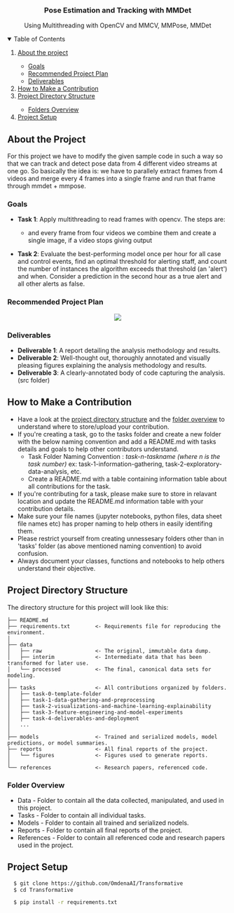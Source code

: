 <br/>
<p align="center">
    <a href="https://www.linkedin.com/in/kazi-saiful-islam-shawon-66116b160/" class="social-icon si-rounded si-small si-linkedin">
        <i class="icon-linkedin"></i>
    </a>
    <h3 align="center">​Pose Estimation and Tracking with MMDet</h3>
    <p align="center">
        Using Multithreading with OpenCV and MMCV, MMPose, MMDet
        <br/>
    </p>
</p>

<!-- TABLE OF CONTENTS -->
<details open="open">
    <summary>Table of Contents</summary>
    <ol>
        <li><a href="#about-the-project">About the project</a></li>
        <ul>
            <li><a href="#goals">Goals</a></li>
            <li><a href="#recommended-project-plan">Recommended Project Plan</a></li>
            <li><a href="#deliverables">Deliverables</a></li>
        </ul>
        <li><a href="#Steps to start solving">How to Make a Contribution</a></li>
        <li><a href="#project-directory-structure">Project Directory Structure</a></li>
        <ul>
            <li><a href="#folders-overview">Folders Overview</a></li>
        </ul>
        <li><a href="#project-setup">Project Setup</a></li>
    </ol>
</details>

## About the Project
For this project we have to modify the given sample code in such a way so that we can track and detect pose data from 4 different video streams at one go. So basically the idea is: we have to parallely extract frames from 4 videos and merge every 4 frames into a single frame and run that frame through mmdet + mmpose.

### Goals
- **Task 1**: Apply multithreading to read frames with opencv. The steps are:
   - and every frame from four videos we combine them and create a single image, if a video stops giving output 

- **Task 2**: Evaluate the best-performing model once per hour for all case and control events, find an optimal threshold for alerting staff, and count the number of instances the algorithm exceeds that threshold (an 'alert') and when. Consider a prediction in the second hour as a true alert and all other alerts as false.

### Recommended Project Plan

<center>
    <img src="https://i.ibb.co/LdZGCCy/Screenshot-from-2021-09-14-10-39-46.png"></img>
</center>

### Deliverables
- **Deliverable 1**: A report detailing the analysis methodology and results.
- **Deliverable 2**: Well-thought out, thoroughly annotated and visually pleasing figures explaining the analysis methodology and results.
- **Deliverable 3**: A clearly-annotated body of code capturing the analysis. (src folder) 

## How to Make a Contribution
- Have a look at the [project directory structure](#project-directory-structure) and the [folder overview](#folder-overview) to understand where to store/upload your contribution.
- If you're creating a task, go to the tasks folder and create a new folder with the below naming convention and add a README.md with tasks details and goals to help other contributors understand.
    - Task Folder Naming Convention : _task-n-taskname (where n is the task number)_ ex: task-1-information-gathering, task-2-exploratory-data-analysis, etc.
    - Create a README.md with a table containing information table about all contributions for the task.
- If you're contributing for a task, please make sure to store in relavant location and update the README.md information table with your contribution details.
- Make sure your file names (jupyter notebooks, python files, data sheet file names etc) has proper naming to help others in easily identifing them.
- Please restrict yourself from creating unnessesary folders other than in 'tasks' folder (as above mentioned naming convention) to avoid confusion.
- Always document your classes, functions and notebooks to help others understand their objective.


## Project Directory Structure

The directory structure for this project will look like this:

```
├── README.md
├── requirements.txt        <- Requirements file for reproducing the environment.
│
├── data
│   ├── raw                 <- The original, immutable data dump.
│   ├── interim             <- Intermediate data that has been transformed for later use.
│   └── processed           <- The final, canonical data sets for modeling.
│
├── tasks                   <- All contributions organized by folders.
│   ├── task-0-template-folder
│   ├── task-1-data-gathering-and-preprocessing
│   ├── task-2-visualizations-and-machine-learning-explainability
│   ├── task-3-feature-engineering-and-model-experiments
│   ├── task-4-deliverables-and-deployment
│   ...
│
├── models                  <- Trained and serialized models, model predictions, or model summaries.
├── reports                 <- All final reports of the project.
│   └── figures             <- Figures used to generate reports.
│
└── references              <- Research papers, referenced code.
```

### Folder Overview

- Data - Folder to contain all the data collected, manipulated, and used in this project.
- Tasks - Folder to contain all individual tasks.
- Models - Folder to contain all trained and serialized nodels.
- Reports - Folder to contain all final reports of the project.
- References - Folder to contain all referenced code and research papers used in the project.

## Project Setup

```bash
  $ git clone https://github.com/OmdenaAI/Transformative
  $ cd Transformative

  $ pip install -r requirements.txt
```

